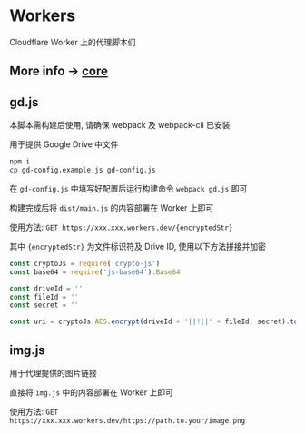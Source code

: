 # Workers

Cloudflare Worker 上的代理脚本们

## More info -> [core](https://github.com/JAVClub/core)

## gd.js

本脚本需构建后使用, 请确保 webpack 及 webpack-cli 已安装

用于提供 Google Drive 中文件

```bash
npm i
cp gd-config.example.js gd-config.js
```

在 `gd-config.js` 中填写好配置后运行构建命令 `webpack gd.js` 即可

构建完成后将 `dist/main.js` 的内容部署在 Worker 上即可

使用方法: `GET https://xxx.xxx.workers.dev/{encryptedStr}`

其中 `{encryptedStr}` 为文件标识符及 Drive ID, 使用以下方法拼接并加密

```js
const cryptoJs = require('crypto-js')
const base64 = require('js-base64').Base64

const driveId = ''
const fileId = ''
const secret = ''

const uri = cryptoJs.AES.encrypt(driveId + '||!||' + fileId, secret).toString()
```

## img.js

用于代理提供的图片链接

直接将 `img.js` 中的内容部署在 Worker 上即可

使用方法: `GET https://xxx.xxx.workers.dev/https://path.to.your/image.png`
